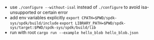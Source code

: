
- use `./configure --without-isal` instead of `./configure` to avoid isa-unsupported or certain error
- add env variables explicitly 
`export CPATH=$PWD/spdk-sys/spdk/build/include`
`export LIBRARY_PATH=$PWD/spdk-sys/target:$PWD/spdk-sys/spdk/build/lib`
- run with root
`cargo run --example hello_blob hello_blob.json`